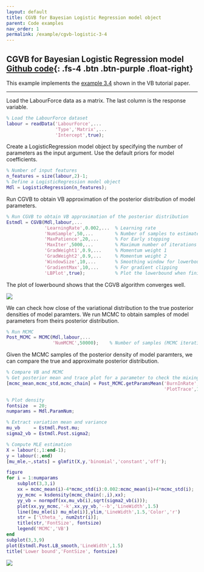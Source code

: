 ```yaml
---
layout: default
title: CGVB for Bayesian Logistic Regression model object
parent: Code examples
nav_order: 1
permalink: /example/cgvb-logistic-3-4
---
```


## **CGVB for Bayesian Logistic Regression model**   [Github code](https://github.com/VBayesLab/VBLab/blob/main/Example/CGVB_Logistics_Model_Object.m){: .fs-4 .btn .btn-purple .float-right}
This example implements the [example 3.4](/VBLabDocs/tutorial/example#example3-4) shown in the VB tutorial paper.  

---

Load the LabourForce data as a matrix. The last column is the response variable.

```m
% Load the LabourForce dataset
labour = readData('LabourForce',...
                  'Type','Matrix',...
                  'Intercept',true);
```
Create a LogisticRegression model object by specifying the number of parameters as the input argument. Use the default priors for model coefficients. 
```m
% Number of input features
n_features = size(labour,2)-1;
% Define a LogisticRegression model object
Mdl = LogisticRegression(n_features);
```
Run CGVB to obtain VB approximation of the posterior distribution of model parameters. 
```m
% Run CGVB to obtain VB approximation of the posterior distribution
Estmdl = CGVB(Mdl,labour,...
              'LearningRate',0.002,...  % Learning rate
              'NumSample',50,...        % Number of samples to estimate gradient of lowerbound
              'MaxPatience',20,...      % For Early stopping
              'MaxIter',5000,...        % Maximum number of iterations
              'GradWeight1',0.9,...     % Momentum weight 1
              'GradWeight2',0.9,...     % Momentum weight 2
              'WindowSize',10,...       % Smoothing window for lowerbound
              'GradientMax',10,...      % For gradient clipping
              'LBPlot',true);           % Plot the lowerbound when finish
```
The plot of lowerbound shows that the CGVB algorithm converges well. 

<img src="/VBLabDocs/assets/images/example3-4-lowerbound.jpg" class="center"/>

We can check how close of the variational distribution to the true posterior densities of model paramters. We run MCMC to obtain samples of model parameters from theirs posterior distribution. 

```m
% Run MCMC
Post_MCMC = MCMC(Mdl,labour,...
                 'NumMCMC',50000);    % Number of samples (MCMC iterations)
```
Given the MCMC samples of the posterior density of model paramters, we can compare the true and approximate posterior distribution.

```m  
% Compare VB and MCMC
% Get posterior mean and trace plot for a parameter to check the mixing 
[mcmc_mean,mcmc_std,mcmc_chain] = Post_MCMC.getParamsMean('BurnInRate',0.4,...
                                                          'PlotTrace',1);

% Plot density
fontsize  = 20;
numparams = Mdl.ParamNum;

% Extract variation mean and variance
mu_vb     = Estmdl.Post.mu;
sigma2_vb = Estmdl.Post.sigma2;

% Compute MLE estimation
X = labour(:,1:end-1);
y = labour(:,end)
[mu_mle,~,stats] = glmfit(X,y,'binomial','constant','off'); 

figure
for i = 1:numparams
    subplot(3,3,i)
    xx = mcmc_mean(i)-4*mcmc_std(i):0.002:mcmc_mean(i)+4*mcmc_std(i);
    yy_mcmc = ksdensity(mcmc_chain(:,i),xx);    
    yy_vb = normpdf(xx,mu_vb(i),sqrt(sigma2_vb(i)));    
    plot(xx,yy_mcmc,'-k',xx,yy_vb,'--b','LineWidth',1.5)
    line([mu_mle(i) mu_mle(i)],ylim,'LineWidth',1.5,'Color','r')    
    str = ['\theta_', num2str(i)];   
    title(str,'FontSize', fontsize)
    legend('MCMC','VB')
end
subplot(3,3,9)
plot(Estmdl.Post.LB_smooth,'LineWidth',1.5)
title('Lower bound','FontSize', fontsize)
```
<img src="/VBLabDocs/assets/images/Example3-4-code.JPG" class="center"/>
                                                                                                                                                                                                                                                                                                                                                                                                                                                                                                                                                                                                                                                                                                                                                                                                                                                                                                                                                                                                                                                                                                                                                                                                                                                                                                                                                                                                                                                                                                                                                                                                                                                                                                                                                                                                                                                                                                                                                                                                                                                                                                                                                                                                                                                                                                                                                                                                                                     